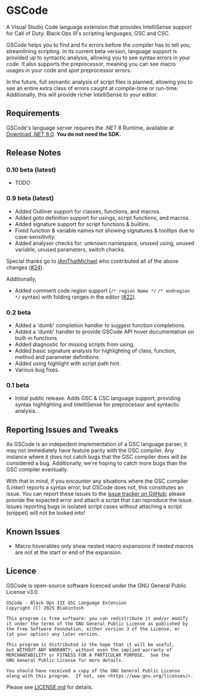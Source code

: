 # GSCode

A Visual Studio Code language extension that provides IntelliSense support for Call of Duty: Black Ops III's scripting languages, GSC and CSC.

GSCode helps you to find and fix errors before the compiler has to tell you, streamlining scripting. In its current beta version, language support is provided up to syntactic analysis, allowing you to see syntax errors in your code. It also supports the preprocessor, meaning you can see macro usages in your code and spot preprocessor errors.

In the future, full semantic analysis of script files is planned, allowing you to see an entire extra class of errors caught at compile-time or run-time. Additionally, this will provide richer IntelliSense to your editor.

## Requirements

GSCode's language server requires the .NET 8 Runtime, available at [Download .NET 8.0](https://dotnet.microsoft.com/en-us/download/dotnet/8.0). **You do not need the SDK.**

## Release Notes

### 0.10 beta (latest)
- TODO

### 0.9 beta (latest)

- Added Outliner support for classes, functions, and macros.
- Added goto definition support for usings, script functions, and macros.
- Added signature support for script functions & builtins.
- Fixed function & variable names not showing signatures & tooltips due to case-sensitivity.
- Added analyser checks for: unknown namespace, unused using, unused variable, unused parameters, switch checks.

Special thanks go to [iAmThatMichael](https://github.com/iAmThatMichael) who contributed all of the above changes ([#24](https://github.com/Blakintosh/gscode/pull/24)).

Additionally,

- Added comment code region support (`/* region Name */` `/* endregion */` syntax) with folding ranges in the editor ([#22](https://github.com/Blakintosh/gscode/issues/22)).

### 0.2 beta

- Added a 'dumb' completion handler to suggest function completions.
- Added a 'dumb' handler to provide GSCode API hover documentation on built-in functions.
- Added diagnostic for missing scripts from using.
- Added basic signature analysis for highlighting of class, function, method and parameter definitions.
- Added using highlight with script path hint.
- Various bug fixes.

### 0.1 beta

- Initial public release. Adds GSC & CSC language support, providing syntax highlighting and IntelliSense for preprocessor and syntactic analysis.

## Reporting Issues and Tweaks

As GSCode is an indepedent implementation of a GSC language parser, it may not immediately have feature parity with the GSC compiler. Any instance where it does not catch bugs that the GSC compiler does will be considered a bug. Additionally, we're hoping to catch more bugs than the GSC compiler eventually.

With that in mind, if you encounter any situations where the GSC compiler (Linker) reports a syntax error, but GSCode does not, this constitutes an issue. You can report these issues to the [issue tracker on GitHub](https://github.com/Blakintosh/gscode/issues); please provide the expected error and attach a script that can reproduce the issue. Issues reporting bugs in isolated script cases without attaching a script (snippet) will not be looked into!

## Known Issues

- Macro hoverables only show nested macro expansions if nested macros are not at the start or end of the expansion.

## Licence

GSCode is open-source software licenced under the GNU General Public License v3.0.

```
GSCode - Black Ops III GSC Language Extension
Copyright (C) 2025 Blakintosh

This program is free software: you can redistribute it and/or modify
it under the terms of the GNU General Public License as published by
the Free Software Foundation, either version 3 of the License, or
(at your option) any later version.

This program is distributed in the hope that it will be useful,
but WITHOUT ANY WARRANTY; without even the implied warranty of
MERCHANTABILITY or FITNESS FOR A PARTICULAR PURPOSE.  See the
GNU General Public License for more details.

You should have received a copy of the GNU General Public License
along with this program.  If not, see <https://www.gnu.org/licenses/>.
```

Please see [LICENSE.md](https://github.com/Blakintosh/gscode/blob/main/LICENSE.md) for details.
